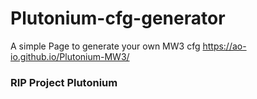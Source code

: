 # Plutonium-cfg-generator 
A simple Page to generate your own MW3 cfg 
https://ao-io.github.io/Plutonium-MW3/

<h3>RIP Project Plutonium</h3>
